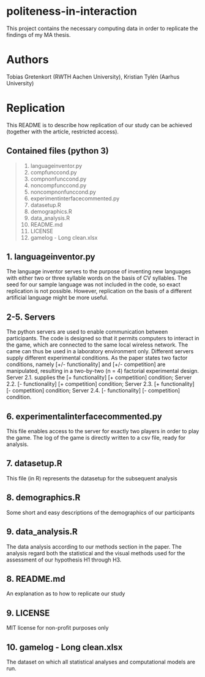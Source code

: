# politeness-in-interaction
This project contains the necessary computing data in order to replicate the findings of my MA thesis.

# Authors
Tobias Gretenkort (RWTH Aachen University), Kristian Tylén (Aarhus University)

# Replication
This README is to describe how replication of our study can be achieved (together with the article, restricted access).

## Contained files (python 3)

> 1. languageinventor.py 
> 2. compfunccond.py
> 3. compnonfunccond.py
> 4. noncompfunccond.py
> 5. noncompnonfunccond.py
> 6. experimentinterfacecommented.py
> 7. datasetup.R
> 8. demographics.R
> 9. data_analysis.R
> 10. README.md
> 11. LICENSE
> 10. gamelog - Long clean.xlsx 


## 1. languageinventor.py
The language inventor serves to the purpose of inventing new languages with either two or three syllable words on the basis of CV syllables. The seed for our sample language was not included in the code, so exact replication is not possible. However, replication on the basis of a different artificial language might be more useful. 

## 2-5. Servers
The python servers are used to enable communication between participants. The code is designed so that it permits computers to interact in the game, which are connected to the same local wireless network. The came can thus be used in a laboratory environment only. Different servers supply different experimental conditions. As the paper states two factor conditions, namely \[+/- functionality\] and \[+/- competition\] are manipulated, resulting in a two-by-two (n = 4) factorial experimental design. Server 2.1. supplies the \[+ functionality\] \[+ competition\] condition; Server 2.2. \[- functionality\] \[+ competition\] condition; Server 2.3. \[+ functionality\] \[- competition\] condition; Server 2.4. \[- functionality\] \[- competition\] condition.

## 6. experimentalinterfacecommented.py
This file enables access to the server for exactly two players in order to play the game. The log of the game is directly written to a csv file, ready for analysis. 

## 7. datasetup.R
This file (in R) represents the datasetup for the subsequent analysis

## 8. demographics.R
Some short and easy descriptions of the demographics of our participants

## 9. data_analysis.R
The data analysis according to our methods section in the paper. The analysis regard both the statistical and the visual methods used for the assessment of our hypothesis H1 through H3.

## 8. README.md
An explanation as to how to replicate our study

## 9. LICENSE
MIT license for non-profit purposes only

## 10. gamelog - Long clean.xlsx
The dataset on which all statistical analyses and computational models are run. 



